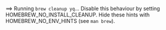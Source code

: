 ==> Running `brew cleanup yq`...
Disable this behaviour by setting HOMEBREW_NO_INSTALL_CLEANUP.
Hide these hints with HOMEBREW_NO_ENV_HINTS (see `man brew`).
